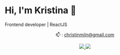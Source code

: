# Hi, I'm Kristina 👋

Frontend developer | ReactJS

<p align='center'>
   📫 : <a href='mailto:christinmiln@gmail.com'>christinmiln@gmail.com</a>
</p>
<p align='center'>
   <a href="https://www.linkedin.com/in/christinmeln/">
       <img src="https://img.shields.io/badge/linkedin-%230077B5.svg?&style=for-the-badge&logo=linkedin&logoColor=white"/>
   </a>
   <a href="https://t.me/imchrist">
       <img src="https://img.shields.io/badge/Telegram-2CA5E0?style=for-the-badge&logo=telegram&logoColor=white"/>
   </a>
